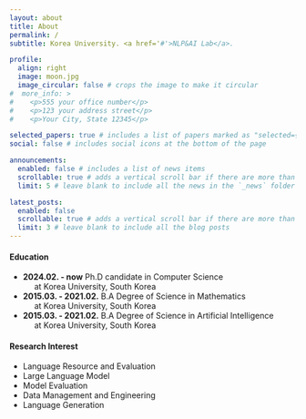 ```yaml
---
layout: about
title: About
permalink: /
subtitle: Korea University. <a href='#'>NLP&AI Lab</a>. 

profile:
  align: right
  image: moon.jpg
  image_circular: false # crops the image to make it circular
#  more_info: >
#    <p>555 your office number</p>
#    <p>123 your address street</p>
#    <p>Your City, State 12345</p>

selected_papers: true # includes a list of papers marked as "selected={true}"
social: false # includes social icons at the bottom of the page

announcements:
  enabled: false # includes a list of news items
  scrollable: true # adds a vertical scroll bar if there are more than 3 news items
  limit: 5 # leave blank to include all the news in the `_news` folder

latest_posts:
  enabled: false
  scrollable: true # adds a vertical scroll bar if there are more than 3 new posts items
  limit: 3 # leave blank to include all the blog posts
---
```


[//]: # (Write your biography here. Tell the world about yourself. Link to your favorite [subreddit]&#40;http://reddit.com&#41;. You can put a picture in, too. The code is already in, just name your picture `prof_pic.jpg` and put it in the `img/` folder.)

[//]: # ()
[//]: # (Put your address / P.O. box / other info right below your picture. You can also disable any of these elements by editing `profile` property of the YAML header of your `_pages/about.md`. Edit `_bibliography/papers.bib` and Jekyll will render your [publications page]&#40;/al-folio/publications/&#41; automatically.)

[//]: # ()
[//]: # (Link to your social media connections, too. This theme is set up to use [Font Awesome icons]&#40;https://fontawesome.com/&#41; and [Academicons]&#40;https://jpswalsh.github.io/academicons/&#41;, like the ones below. Add your Facebook, Twitter, LinkedIn, Google Scholar, or just disable all of them.)

#### **Education**
- **2024.02. - now** Ph.D candidate in Computer Science <br>
  &nbsp;&nbsp;&nbsp;&nbsp; at Korea University, South Korea
- **2015.03. - 2021.02.** B.A Degree of Science in Mathematics  <br>
  &nbsp;&nbsp;&nbsp;&nbsp; at Korea University, South Korea
- **2015.03. - 2021.02.** B.A Degree of Science in Artificial Intelligence <br>
  &nbsp;&nbsp;&nbsp;&nbsp; at Korea University, South Korea

#### **Research Interest**
- Language Resource and Evaluation
- Large Language Model
- Model Evaluation
- Data Management and Engineering
- Language Generation
